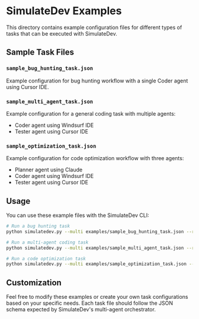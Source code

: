 # SimulateDev Examples

This directory contains example configuration files for different types of tasks that can be executed with SimulateDev.

## Sample Task Files

### `sample_bug_hunting_task.json`
Example configuration for bug hunting workflow with a single Coder agent using Cursor IDE.

### `sample_multi_agent_task.json`
Example configuration for a general coding task with multiple agents:
- Coder agent using Windsurf IDE
- Tester agent using Cursor IDE

### `sample_optimization_task.json`
Example configuration for code optimization workflow with three agents:
- Planner agent using Claude
- Coder agent using Windsurf IDE  
- Tester agent using Cursor IDE

## Usage

You can use these example files with the SimulateDev CLI:

```bash
# Run a bug hunting task
python simulatedev.py --multi examples/sample_bug_hunting_task.json --repo https://github.com/your/repo

# Run a multi-agent coding task
python simulatedev.py --multi examples/sample_multi_agent_task.json --repo https://github.com/your/repo

# Run a code optimization task
python simulatedev.py --multi examples/sample_optimization_task.json --repo https://github.com/your/repo
```

## Customization

Feel free to modify these examples or create your own task configurations based on your specific needs. Each task file should follow the JSON schema expected by SimulateDev's multi-agent orchestrator. 